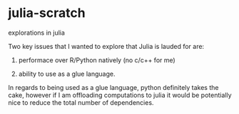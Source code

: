 # julia-scratch

explorations in julia

Two key issues that I wanted to explore that Julia is lauded for are:

1) performace over R/Python natively (no c/c++ for me)

2) ability to use as a glue language. 

In regards to being used as a glue language, python definitely takes the cake, 
however if I am offloading computations to julia it would be potentially nice to reduce
the total number of dependencies.
